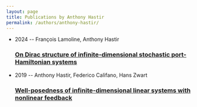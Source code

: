 ```yaml
---
layout: page
title: Publications by Anthony Hastir
permalink: /authors/anthony-hastir/
---
```


<ul class="post-list">
<li><span class='post-meta'>2024 -- François Lamoline, Anthony Hastir</span><h3><a class='post-link' href='../../on-dirac-structure-of-infinite-dimensional-stochastic-port-hamiltonian-systems'>On Dirac structure of infinite-dimensional stochastic port-Hamiltonian systems</a></h3></li>
<li><span class='post-meta'>2019 -- Anthony Hastir, Federico Califano, Hans Zwart</span><h3><a class='post-link' href='../../well-posedness-of-infinite-dimensional-linear-systems-with-nonlinear-feedback'>Well-posedness of infinite-dimensional linear systems with nonlinear feedback</a></h3></li>

</ul>
